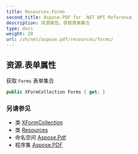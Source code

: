 ```yaml
---
title: Resources.Forms
second_title: Aspose.PDF for .NET API Reference
description: 资源属性。获取表单集合
type: docs
weight: 20
url: /zh/net/aspose.pdf/resources/forms/
---
```

## 资源.表单属性

获取 `Forms` 表单集合

```csharp
public XFormCollection Forms { get; }
```

### 另请参见

* 类 [XFormCollection](../../xformcollection/)
* 类 [Resources](../)
* 命名空间 [Aspose.Pdf](../../../aspose.pdf/)
* 程序集 [Aspose.PDF](../../../)